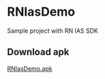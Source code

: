# RNIasDemo
Sample project with RN IAS SDK

## Download apk
[RNIasDemo.apk](https://github.com/inappstory/RNIasDemo/raw/main/RNIasDemo.apk)
